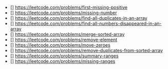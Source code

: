 - [] https://leetcode.com/problems/first-missing-positive
- [] https://leetcode.com/problems/missing-number
- [] https://leetcode.com/problems/find-all-duplicates-in-an-array
- [] https://leetcode.com/problems/find-all-numbers-disappeared-in-an-array
- [] https://leetcode.com/problems/merge-sorted-array
- [] https://leetcode.com/problems/remove-element
- [] https://leetcode.com/problems/move-zeroes
- [] https://leetcode.com/problems/remove-duplicates-from-sorted-array
- [] https://leetcode.com/problems/summary-ranges
- [] https://leetcode.com/problems/missing-ranges
